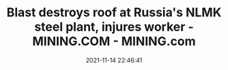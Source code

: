 ---
"title": "Blast destroys roof at Russia's NLMK steel plant, injures worker - MINING.COM - MINING.com"
"date": "2021-11-14 22:46:41"
"feed_name": "GOOGLENEWSMINING"
"feed_website": "https://news.google.com/search?q=mining%2Bincident&hl=en-US&gl=US&ceid=US:en"
"feed_rss": "https://news.google.com/rss/search?q=mining%2Bincident&hl=en-US&gl=US&ceid=US:en"
"link": "https://www.mining.com/web/blast-destroys-roof-at-russias-nlmk-steel-plant-injures-worker/"
"source": "{'href': 'https://www.mining.com', 'title': 'MINING.com'}"
"file": "_posts/2021-1-1-c16b05fb1610c3b1b067d61d3903f993fd1578f7.md"
"accident": "1"
"drilling": "0"
"dead": "0"
"injured": "0"
"arrested": "0"
"place": "unknown place"
"where": "unknown site"
"causes": "unknown"
"place_uri": "unknown place"
---